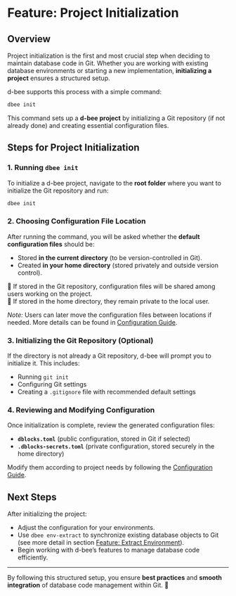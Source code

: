 # Feature: Project Initialization

## Overview
Project initialization is the first and most crucial step when deciding to maintain database code in Git. Whether you are working with existing database environments or starting a new implementation, **initializing a project** ensures a structured setup.

d-bee supports this process with a simple command:
```bash
dbee init
```
This command sets up a **d-bee project** by initializing a Git repository (if not already done) and creating essential configuration files.

## Steps for Project Initialization

### **1. Running `dbee init`**
To initialize a d-bee project, navigate to the **root folder** where you want to initialize the Git repository and run:
```bash
dbee init
```

### **2. Choosing Configuration File Location**
After running the command, you will be asked whether the **default configuration files** should be:
- Stored **in the current directory** (to be version-controlled in Git).
- Created **in your home directory** (stored privately and outside version control).

🔹 If stored in the Git repository, configuration files will be shared among users working on the project.  
🔹 If stored in the home directory, they remain private to the local user.  

*Note:* Users can later move the configuration files between locations if needed. More details can be found in [Configuration Guide](configuration.md).

### **3. Initializing the Git Repository (Optional)**
If the directory is not already a Git repository, d-bee will prompt you to initialize it. This includes:
- Running `git init`
- Configuring Git settings
- Creating a `.gitignore` file with recommended default settings

### **4. Reviewing and Modifying Configuration**
Once initialization is complete, review the generated configuration files:
- **`dblocks.toml`** (public configuration, stored in Git if selected)
- **`.dblocks-secrets.toml`** (private configuration, stored securely in the home directory)

Modify them according to project needs by following the [Configuration Guide](configuration.md).

## Next Steps
After initializing the project:
- Adjust the configuration for your environments.
- Use `dbee env-extract` to synchronize existing database objects to Git (see more detail in section [Feature: Extract Environment](extract.md)).
- Begin working with d-bee’s features to manage database code efficiently.

---
By following this structured setup, you ensure **best practices** and **smooth integration** of database code management within Git. 🚀

